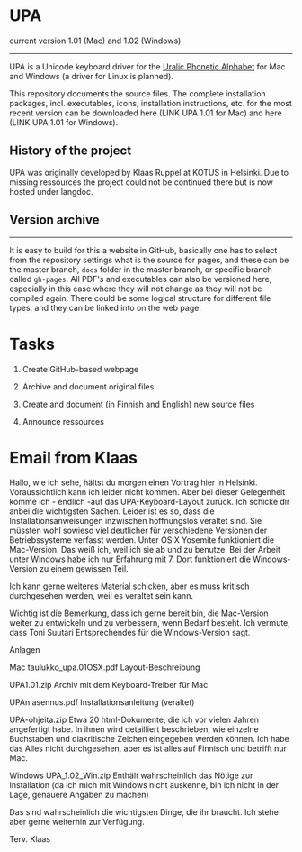 
# UPA

current version 1.01 (Mac) and 1.02 (Windows)

---

UPA is a Unicode keyboard driver for the [Uralic Phonetic Alphabet](https://en.wikipedia.org/wiki/Uralic_Phonetic_Alphabet) for Mac and Windows (a driver for Linux is planned).

This repository documents the source files. The complete installation packages, incl. executables, icons, installation instructions, etc. for the most recent version can be downloaded here (LINK UPA 1.01 for Mac) and here (LINK UPA 1.01 for Windows).

## History of the project

UPA was originally developed by Klaas Ruppel at KOTUS in Helsinki. Due to missing ressources the project could not be continued there but is now hosted under langdoc.

## Version archive

---

It is easy to build for this a website in GitHub, basically one has to select from the repository settings what is the source for pages, and these can be the master branch, `docs` folder in the master branch, or specific branch called `gh-pages`. All PDF's and executables can also be versioned here, especially in this case where they will not change as they will not be compiled again. There could be some logical structure for different file types, and they can be linked into on the web page.

# Tasks

1. Create GitHub-based webpage

2. Archive and document original files

3. Create and document (in Finnish and English) new source files

4. Announce ressources

# Email from Klaas

Hallo,
wie ich sehe, hältst du morgen einen Vortrag hier in Helsinki. Voraussichtlich kann ich leider nicht kommen. Aber bei dieser Gelegenheit komme ich - endlich -auf das UPA-Keyboard-Layout zurück.
Ich schicke dir anbei die wichtigsten Sachen. Leider ist es so, dass die Installationsanweisungen inzwischen hoffnungslos veraltet sind. Sie müssten wohl sowieso viel deutlicher für verschiedene Versionen der Betriebssysteme verfasst werden. Unter OS X Yosemite funktioniert die Mac-Version. Das weiß ich, weil ich sie ab und zu benutze. Bei der Arbeit unter Windows habe ich nur Erfahrung mit 7. Dort funktioniert die Windows-Version zu einem gewissen Teil.
 
Ich kann gerne weiteres Material schicken, aber es muss kritisch durchgesehen werden, weil es veraltet sein kann.
 
Wichtig ist die Bemerkung, dass ich gerne bereit bin, die Mac-Version weiter zu entwickeln und zu verbessern, wenn Bedarf besteht. Ich vermute, dass Toni Suutari Entsprechendes für die Windows-Version sagt.
 
 
Anlagen
 
Mac
taulukko_upa.01OSX.pdf
Layout-Beschreibung
 
UPA1.01.zip
Archiv mit dem Keyboard-Treiber für Mac
 
UPAn asennus.pdf
Installationsanleitung (veraltet)
 
UPA-ohjeita.zip
Etwa 20 html-Dokumente, die ich vor vielen Jahren angefertigt habe. In ihnen wird detailliert beschrieben, wie einzelne Buchstaben und diakritische Zeichen eingegeben werden können. Ich habe das Alles nicht durchgesehen, aber es ist alles auf Finnisch und betrifft nur Mac.
 
Windows
UPA_1.02_Win.zip
Enthält wahrscheinlich das Nötige zur Installation (da ich mich mit Windows nicht auskenne, bin ich nicht in der Lage, genauere Angaben zu machen)
 
 
Das sind wahrscheinlich die wichtigsten Dinge, die ihr braucht. Ich stehe aber gerne weiterhin zur Verfügung.
 
Terv. Klaas
 
